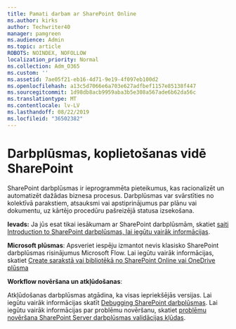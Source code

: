 ```yaml
---
title: Pamati darbam ar SharePoint Online
ms.author: kirks
author: Techwriter40
manager: pamgreen
ms.audience: Admin
ms.topic: article
ROBOTS: NOINDEX, NOFOLLOW
localization_priority: Normal
ms.collection: Adm_O365
ms.custom: ''
ms.assetid: 7ae05f21-eb16-4d71-9e19-4f097eb100d2
ms.openlocfilehash: a13c5d7066e6a703e627adfbef1157e85138f447
ms.sourcegitcommit: 1d98db8acb9959aba3b5e308a567ade6b62da56c
ms.translationtype: MT
ms.contentlocale: lv-LV
ms.lasthandoff: 08/22/2019
ms.locfileid: "36502382"
---
```

# <a name="workflows-in-sharepoint"></a>Darbplūsmas, koplietošanas vidē SharePoint

SharePoint darbplūsmas ir ieprogrammēta pieteikumus, kas racionalizēt un automatizēt dažādas biznesa procesus. Darbplūsmas var svārstīties no kolektīvā parakstiem, atsauksmi vai apstiprinājumus par plānu vai dokumentu, uz kārtējo procedūru pašreizējā statusa izsekošana.

**Ievads:** Ja jūs esat tikai iesākumam ar SharePoint darbplūsmām, skatiet [saiti Introduction to SharePoint darbplūsmas, lai iegūtu vairāk informācijas](https://support.office.com/article/introduction-to-sharepoint-workflow-07982276-54e8-4e17-8699-5056eff4d9e3).

**Microsoft plūsmas**: Apsveriet iespēju izmantot nevis klasisko SharePoint darbplūsmas risinājumus Microsoft Flow. Lai iegūtu vairāk informācijas, skatiet [Create sarakstā vai bibliotēkā no SharePoint Online vai OneDrive plūsma](https://support.office.com/article/create-a-flow-for-a-list-or-library-in-sharepoint-online-or-onedrive-for-business-a9c3e03b-0654-46af-a254-20252e580d01)

**Workflow novēršana un atkļūdošanas**:

Atkļūdošanas darbplūsmas atgādina, ka visas iepriekšējās versijas. Lai iegūtu vairāk informācijas skatīt [Debugging SharePoint darbplūsmas](https://docs.microsoft.com/sharepoint/dev/general-development/debugging-sharepoint-server-workflows). Lai iegūtu vairāk informācijas par problēmu novēršanu, skatiet [problēmu novēršana SharePoint Server darbplūsmas validācijas kļūdas](https://docs.microsoft.com/sharepoint/dev/general-development/troubleshooting-sharepoint-server-workflow-validation-errors-in-visio).

